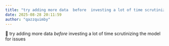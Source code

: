 ```yaml
---
title: "try adding more data  before  investing a lot of time scrutinizing the model for issues"
date: 2025-08-28 20:11:59
author: "qazzquimby"
---
```


💭 try adding more data *before* investing a lot of time scrutinizing the model for issues